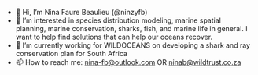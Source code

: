 - 👋 Hi, I’m Nina Faure Beaulieu (@ninzyfb)
- 👀 I’m interested in species distribution modeling, marine spatial planning, marine conservation, sharks, fish, and marine life in general. I want to help find solutions that can help our oceans recover.
- 🌱 I’m currently working for WILDOCEANS on developing a shark and ray conservation plan for South Africa 
- 📫 How to reach me: nina-fb@outlook.com OR ninab@wildtrust.co.za

<!---
ninzyfb/ninzyfb is a ✨ special ✨ repository because its `README.md` (this file) appears on your GitHub profile.
You can click the Preview link to take a look at your changes.
--->
